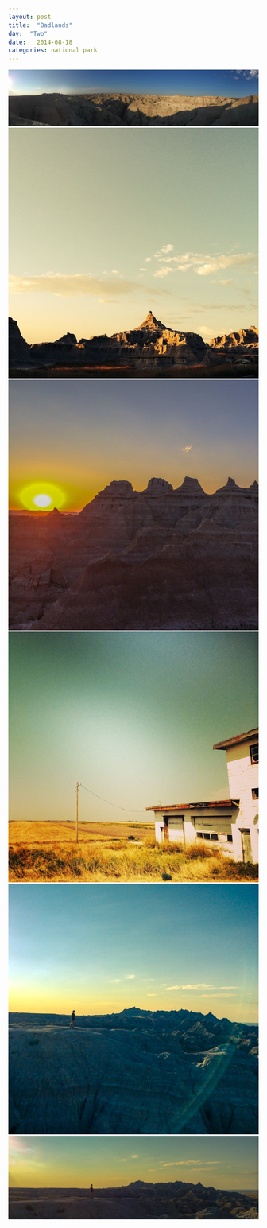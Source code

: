 ```yaml
---
layout: post
title:  "Badlands"
day:  "Two"
date:   2014-08-18
categories: national park
---
```


<div class="post__image--header">
<img src="/assets/images/day02/top.jpg" />
</div>
<div class="post__image--grid">
  <img src="/assets/images/day02/1.jpg" />
  <img src="/assets/images/day02/2.jpg" />
  <img src="/assets/images/day02/3.jpg" />
  <img src="/assets/images/day02/4.jpg" />
</div>

<div class="post__image--footer">
  <img src="/assets/images/day02/bottom.jpg" />
</div>

